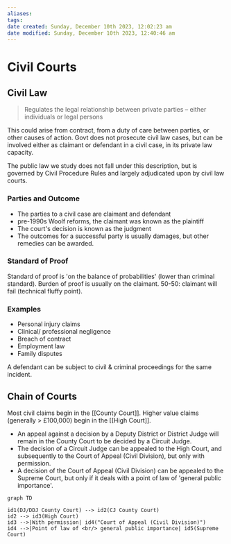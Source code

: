 ```yaml
---
aliases: 
tags: 
date created: Sunday, December 10th 2023, 12:02:23 am
date modified: Sunday, December 10th 2023, 12:40:46 am
---
```


# Civil Courts

## Civil Law

> Regulates the legal relationship between private parties – either individuals or legal persons

This could arise from contract, from a duty of care between parties, or other causes of action. Govt does not prosecute civil law cases, but can be involved either as claimant or defendant in a civil case, in its private law capacity.

The public law we study does not fall under this description, but is governed by Civil Procedure Rules and largely adjudicated upon by civil law courts.

### Parties and Outcome

- The parties to a civil case are claimant and defendant
- pre-1990s Woolf reforms, the claimant was known as the plaintiff
- The court's decision is known as the judgment
- The outcomes for a successful party is usually damages, but other remedies can be awarded.

### Standard of Proof

Standard of proof is 'on the balance of probabilities' (lower than criminal standard). Burden of proof is usually on the claimant. 50-50: claimant will fail (technical fluffy point).

### Examples

- Personal injury claims
- Clinical/ professional negligence
- Breach of contract
- Employment law
- Family disputes

A defendant can be subject to civil & criminal proceedings for the same incident.

## Chain of Courts

Most civil claims begin in the [[County Court]]. Higher value claims (generally > £100,000) begin in the [[High Court]].

- An appeal against a decision by a Deputy District or District Judge will remain in the County Court to be decided by a Circuit Judge.
- The decision of a Circuit Judge can be appealed to the High Court, and subsequently to the Court of Appeal (Civil Division), but only with permission.
- A decision of the Court of Appeal (Civil Division) can be appealed to the Supreme Court, but only if it deals with a point of law of 'general public importance'.

```mermaid
graph TD

id1(DJ/DDJ County Court) --> id2(CJ County Court)
id2 --> id3(High Court)
id3 -->|With permission| id4("Court of Appeal (Civil Division)")
id4 -->|Point of law of <br/> general public importance| id5(Supreme Court)

```
